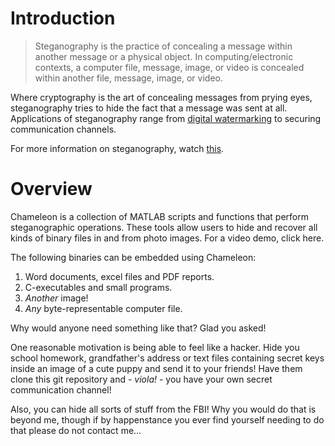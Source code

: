 # Introduction

> Steganography is the practice of concealing a message within another message
> or a physical object. In computing/electronic contexts, a computer file, message,
> image, or video is concealed within another file, message, image, or video.

Where cryptography is the art of concealing messages from prying eyes, steganography
tries to hide the fact that a message was sent at all. Applications of steganography
range from [digital watermarking](https://en.wikipedia.org/wiki/Digital_watermarking)
to securing communication channels.

For more information on steganography, watch [this](https://youtu.be/TWEXCYQKyDc).

# Overview

Chameleon is a collection of MATLAB scripts and functions that perform steganographic
operations. These tools allow users to hide and recover all kinds of binary files in
and from photo images. For a video demo, click here.

The following binaries can be embedded using Chameleon:

1. Word documents, excel files and PDF reports.
2. C-executables and small programs.
3. *Another* image!
4. *Any* byte-representable computer file.


Why would anyone need something like that? Glad you asked!

One reasonable motivation is being able to feel like a hacker. Hide you school homework,
grandfather's address or text files containing secret keys inside an image of a cute puppy
and send it to your friends! Have them clone this git repository and - *viola!* - you
have your own secret communication channel!

Also, you can hide all sorts of stuff from the FBI! Why you would do that is beyond me,
though if by happenstance you ever find yourself needing to do that please do not contact me...
